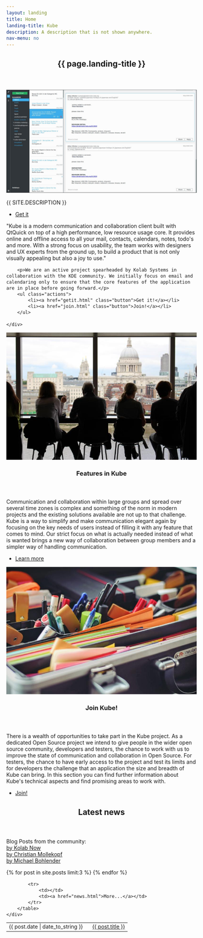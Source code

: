 ```yaml
---
layout: landing
title: Home
landing-title: Kube
description: A description that is not shown anywhere.
nav-menu: no
---
```


<!-- Banner -->
<section id="banner" class="major">
    <div class="inner">
        <header class="major">
            <h1>{{ page.landing-title }}</h1>
        </header>
        <img class="screenshot" src="assets/images/kube_main.jpg" alt="" />
        <div class="content">
            <p style="text-transform: uppercase;">{{ site.description }}</p>
            <ul class="actions">
                <li><a href="getit.html" class="button">Get it</a></li>
            </ul>
        </div>
    </div>
</section>

<!-- Main -->
<div id="main">

<section id="one">
	<div class="inner">
        <p>"Kube is a modern communication and collaboration client built with QtQuick on top of a high performance, low resource usage core. It provides online and offline access to all your mail, contacts, calendars, notes, todo's and more.  With a strong focus on usability, the team works with designers and UX experts from the ground up, to build a product that is not only visually appealing but also a joy to use."</p>

        <p>We are an active project spearheaded by Kolab Systems in collaboration with the KDE community. We initially focus on email and calendaring only to ensure that the core features of the application are in place before going forward.</p>
        <ul class="actions">
            <li><a href="getit.html" class="button">Get it!</a></li>
            <li><a href="join.html" class="button">Join!</a></li>
        </ul>

	</div>
</section>

<!-- Two -->
<section id="two" class="spotlights">
	<section>
		<a href="features.html" class="image">
            <img src="assets/images/people.jpg" alt="" data-position="center center" />
		</a>
		<div class="content">
			<div class="inner">
				<header class="major">
					<h3>Features in Kube</h3>
				</header>
				<p>Communication and collaboration within large groups and spread over several time zones is complex and something of the norm in modern projects and the existing solutions available are not up to that challenge. Kube is a way to simplify and make communication elegant again by focusing on the key needs of users instead of filling it with any feature that comes to mind. Our strict focus on what is actually needed instead of what is wanted brings a new way of collaboration between group members and a simpler way of handling communication.</p>
				<ul class="actions">
					<li><a href="features.html" class="button">Learn more</a></li>
				</ul>
			</div>
		</div>
	</section>
	<section>
		<a href="join.html" class="image">
            <img src="assets/images/pens.jpg" alt="" data-position="center center" />
		</a>
		<div class="content">
			<div class="inner">
				<header class="major">
					<h3>Join Kube!</h3>
				</header>
				<p>There is a wealth of opportunities to take part in the Kube project. As a dedicated Open Source project we intend to give people in the wider open source community, developers and testers, the chance to work with us to improve the state of communication and collaboration in Open Source. For testers, the chance to have early access to the project and test its limits and for developers the challenge that an application the size and breadth of Kube can bring. In this section you can find further information about Kube's technical aspects and find promising areas to work with.</p>
				<ul class="actions">
					<li><a href="join.html" class="button">Join!</a></li>
				</ul>
			</div>
		</div>
	</section>
</section>

<section id="stuff">
	<div class="inner">
		<header class="major">
			<h2>Latest news</h2>
		</header>
        <p>
        Blog Posts from the community:
        <br/> <a href="https://blogs.kolabnow.com/tag/kube">by Kolab Now</a>
        <br/> <a href="https://cmollekopf.wordpress.com/tag/kube/">by Christian Mollekopf</a>
        <br/> <a href="https://mbohlender.wordpress.com">by Michael Bohlender</a>
        </p>
        <table>
            {% for post in site.posts limit:3 %}
            <tr>
                <td>{{ post.date | date_to_string }}&nbsp;&nbsp;&nbsp;</td>
                <td><a href="{{ site.baseurl }}{{ post.url }}">{{ post.title }}</a></td>
            </tr>
            {% endfor %}

            <tr>
                <td></td>
                <td><a href="news.html">More...</a></td>
            </tr>
        </table>
	</div>
</section>

</div>

